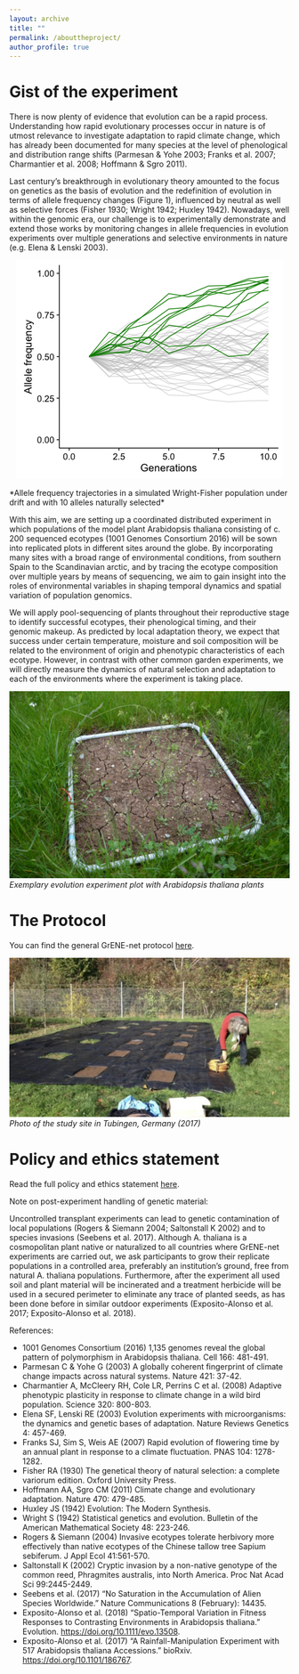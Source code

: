 ```yaml
---
layout: archive
title: ""
permalink: /abouttheproject/
author_profile: true
---
```


# Gist of the experiment

There is now plenty of evidence that evolution can be a rapid process. Understanding how rapid evolutionary processes occur in nature is of utmost relevance to investigate adaptation to rapid climate change, which has already been documented for many species at the level of phenological and distribution range shifts (Parmesan & Yohe 2003; Franks et al. 2007; Charmantier et al. 2008; Hoffmann & Sgro 2011).

Last century’s breakthrough in evolutionary theory amounted to the focus on genetics as the basis of evolution and the redefinition of evolution in terms of allele frequency changes (Figure 1), influenced by neutral as well as selective forces (Fisher 1930; Wright 1942; Huxley 1942). Nowadays, well within the genomic era, our challenge is to experimentally demonstrate and extend those works by monitoring changes in allele frequencies in evolution experiments over multiple generations and selective environments in nature (e.g. Elena & Lenski 2003).


<p align="center">
  <img src="../images/positive_selection10.png" />
</p>
*Allele frequency trajectories in a simulated Wright-Fisher population under drift and with 10 alleles naturally selected*

With this aim, we are setting up a coordinated distributed experiment in which populations of the model plant Arabidopsis thaliana consisting of c. 200 sequenced ecotypes (1001 Genomes Consortium 2016) will be sown into replicated plots in different sites around the globe. By incorporating many sites with a broad range of environmental conditions, from southern Spain to the Scandinavian arctic, and by tracing the ecotype composition over multiple years by means of sequencing, we aim to gain insight into the roles of environmental variables in shaping temporal dynamics and spatial variation of population genomics.

We will apply pool-sequencing of plants throughout their reproductive stage to identify successful ecotypes, their phenological timing, and their genomic makeup. As predicted by local adaptation theory, we expect that success under certain temperature, moisture and soil composition will be related to the environment of origin and phenotypic characteristics of each ecotype. However, in contrast with other common garden experiments, we will directly measure the dynamics of natural selection and adaptation to each of the environments where the experiment is taking place.

![study_site_tub](../images/tray_experiment.png)
*Exemplary evolution experiment plot with Arabidopsis thaliana plants*

# The Protocol

You can find the general GrENE-net protocol [here](https://docs.google.com/document/d/1HgfTmbjjK6SA6mH916kBzQlJRJXCqWVc6YfpK8VqRXc/edit).

![study_site_tub](../images/study_site_tub.png)
*Photo of the study site in Tubingen, Germany (2017)*


# Policy and ethics statement

Read the full policy and ethics statement [here](https://docs.google.com/document/d/1S_t-mv_uTobVVQD3Jy4xFg89vn-JgrEAXXC1cmC2NBQ/edit).

Note on post-experiment handling of genetic material:

Uncontrolled transplant experiments can lead to genetic contamination of local populations (Rogers & Siemann 2004; Saltonstall K 2002) and to species invasions (Seebens et al. 2017). Although A. thaliana is a cosmopolitan plant native or naturalized to all countries where GrENE-net experiments are carried out, we ask participants to grow their replicate populations in a controlled area, preferably an institution’s ground, free from natural A. thaliana populations. Furthermore, after the experiment all used soil and plant material will be incinerated and a treatment herbicide will be used in a secured perimeter to eliminate any trace of planted seeds, as has been done before in similar outdoor experiments (Exposito-Alonso et al. 2017; Exposito-Alonso et al. 2018).
 



References:

- 1001 Genomes Consortium (2016) 1,135 genomes reveal the global pattern of polymorphism in Arabidopsis thaliana. Cell 166: 481-491. <br>
- Parmesan C & Yohe G (2003) A globally coherent fingerprint of climate change impacts across natural systems. Nature 421: 37-42. <br>
- Charmantier A, McCleery RH, Cole LR, Perrins C et al. (2008) Adaptive phenotypic plasticity in response to climate change in a wild bird population. Science 320: 800-803. <br>
- Elena SF, Lenski RE (2003) Evolution experiments with microorganisms: the dynamics and genetic bases of adaptation. Nature Reviews Genetics 4: 457-469. <br>
- Franks SJ, Sim S, Weis AE (2007) Rapid evolution of flowering time by an annual plant in response to a climate fluctuation. PNAS 104: 1278-1282. <br>
- Fisher RA (1930) The genetical theory of natural selection: a complete variorum edition. Oxford University Press. <br>
- Hoffmann AA, Sgro CM (2011) Climate change and evolutionary adaptation. Nature 470: 479-485. <br>
- Huxley JS (1942) Evolution: The Modern Synthesis. <br>
- Wright S (1942) Statistical genetics and evolution. Bulletin of the American Mathematical Society 48: 223-246.
- Rogers & Siemann (2004) Invasive ecotypes tolerate herbivory more effectively than native ecotypes of the Chinese tallow tree Sapium sebiferum. J Appl Ecol 41:561-570. <br>
- Saltonstall K (2002) Cryptic invasion by a non-native genotype of the common reed, Phragmites australis, into North America. Proc Nat Acad Sci 99:2445-2449. <br>
- Seebens et al. (2017) “No Saturation in the Accumulation of Alien Species Worldwide.” Nature Communications 8 (February): 14435. <br>
- Exposito-Alonso et al. (2018) “Spatio-Temporal Variation in Fitness Responses to Contrasting Environments in Arabidopsis thaliana.” Evolution. https://doi.org/10.1111/evo.13508. <br>
- Exposito-Alonso et al. (2017) “A Rainfall-Manipulation Experiment with 517 Arabidopsis thaliana Accessions.” bioRxiv. https://doi.org/10.1101/186767. <br>